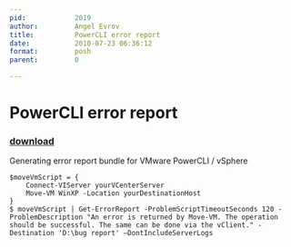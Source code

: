 ```yaml
---
pid:            2019
author:         Angel Evrov
title:          PowerCLI error report
date:           2010-07-23 06:36:12
format:         posh
parent:         0

---
```


# PowerCLI error report

### [download](//scripts/2019.ps1)

Generating error report bundle for VMware PowerCLI / vSphere

```posh
$moveVmScript = { 
	Connect-VIServer yourVCenterServer
	Move-VM WinXP -Location yourDestinationHost
}
$ moveVmScript | Get-ErrorReport -ProblemScriptTimeoutSeconds 120 -ProblemDescription "An error is returned by Move-VM. The operation should be successful. The same can be done via the vClient." -Destination 'D:\bug report' –DontIncludeServerLogs
```

